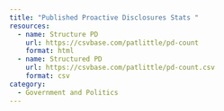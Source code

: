 ```yaml
---
title: "Published Proactive Disclosures Stats "
resources:
  - name: Structure PD
    url: https://csvbase.com/patlittle/pd-count
    format: html
  - name: Structured PD
    url: https://csvbase.com/patlittle/pd-count.csv
    format: csv
category:
  - Government and Politics
---
```

